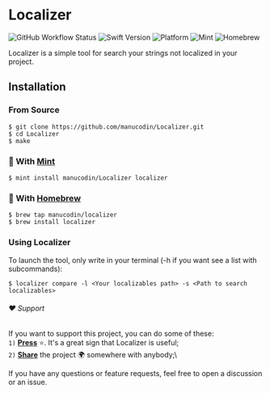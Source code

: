 # Localizer
![GitHub Workflow Status](https://img.shields.io/github/actions/workflow/status/manucodin/Localizer/main.yml?label=Testing&logo=GitHub&style=for-the-badge) ![Swift Version](https://img.shields.io/badge/Swift-5.5-blue?style=for-the-badge&logo=swift) ![Platform](https://img.shields.io/badge/Platform-macOS-orange?style=for-the-badge&logo=apple) ![Mint](https://img.shields.io/badge/Mint-darkgreen?logo=leaflet&logoColor=white&style=for-the-badge) ![Homebrew](https://img.shields.io/badge/Homebrew-orange?logo=Homebrew&logoColor=white&style=for-the-badge)


Localizer is a simple tool for search your strings not localized in your project.

## Installation

### From Source

````
$ git clone https://github.com/manucodin/Localizer.git
$ cd Localizer
$ make
````
### 🌱 With [Mint](https://github.com/yonaskolb/Mint)
````
$ mint install manucodin/Localizer localizer
````
### 🍺 With [Homebrew](https://brew.sh/index_es)
````
$ brew tap manucodin/localizer
$ brew install localizer
````

### Using Localizer

To launch the tool, only write in your terminal (-h if you want see a list with subcommands):
````
$ localizer compare -l <Your localizables path> -s <Path to search localizables>
````

###### ❤️ Support

If you want to support this project, you can do some of these:\
`1)` <ins><b>Press</b></ins> ⭐️. It's a great sign that Localizer is useful;\
`2)` <ins><b>Share</b></ins> the project 🌍 somewhere with anybody;\

If you have any questions or feature requests, feel free to open a discussion or an issue.
